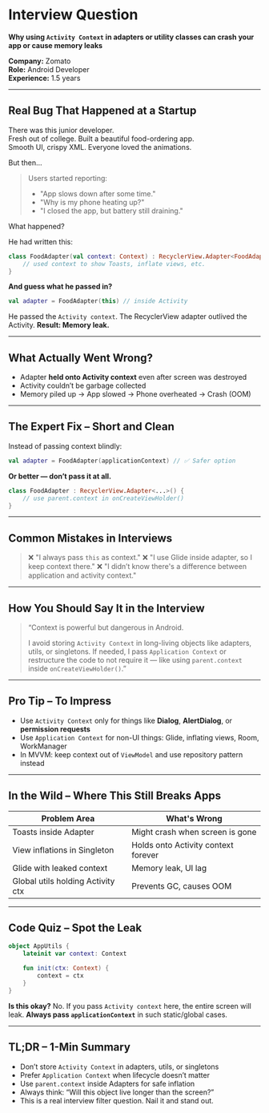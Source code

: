 # Interview Question  
**Why using `Activity Context` in adapters or utility classes can crash your app or cause memory leaks**

**Company:** Zomato  
**Role:** Android Developer  
**Experience:** 1.5 years  

---

## Real Bug That Happened at a Startup

There was this junior developer.  
Fresh out of college. Built a beautiful food-ordering app.  
Smooth UI, crispy XML. Everyone loved the animations.

But then…

> Users started reporting:
>
> - "App slows down after some time."
> - "Why is my phone heating up?"
> - "I closed the app, but battery still draining."

What happened?

He had written this:

```kotlin
class FoodAdapter(val context: Context) : RecyclerView.Adapter<FoodAdapter.ViewHolder>() { 
    // used context to show Toasts, inflate views, etc.
}
````

**And guess what he passed in?**

```kotlin
val adapter = FoodAdapter(this) // inside Activity
```

He passed the `Activity context`.
The RecyclerView adapter outlived the Activity.
**Result: Memory leak.**

---

## What Actually Went Wrong?

* Adapter **held onto Activity context** even after screen was destroyed
* Activity couldn’t be garbage collected
* Memory piled up → App slowed → Phone overheated → Crash (OOM)

---

## The Expert Fix – Short and Clean

Instead of passing context blindly:

```kotlin
val adapter = FoodAdapter(applicationContext) // ✅ Safer option
```

**Or better — don’t pass it at all.**

```kotlin
class FoodAdapter : RecyclerView.Adapter<...>() {
    // use parent.context in onCreateViewHolder()
}
```

---

## Common Mistakes in Interviews

> ❌ "I always pass `this` as context."
> ❌ "I use Glide inside adapter, so I keep context there."
> ❌ "I didn’t know there's a difference between application and activity context."

---

## How You Should Say It in the Interview

> “Context is powerful but dangerous in Android.
>
> I avoid storing `Activity Context` in long-living objects like adapters, utils, or singletons.
> If needed, I pass `Application Context` or restructure the code to not require it — like using `parent.context` inside `onCreateViewHolder()`.”

---

## Pro Tip – To Impress

* Use `Activity Context` only for things like **Dialog**, **AlertDialog**, or **permission requests**
* Use `Application Context` for non-UI things: Glide, inflating views, Room, WorkManager
* In MVVM: keep context out of `ViewModel` and use repository pattern instead

---

## In the Wild – Where This Still Breaks Apps

| Problem Area                      | What's Wrong                        |
| --------------------------------- | ----------------------------------- |
| Toasts inside Adapter             | Might crash when screen is gone     |
| View inflations in Singleton      | Holds onto Activity context forever |
| Glide with leaked context         | Memory leak, UI lag                 |
| Global utils holding Activity ctx | Prevents GC, causes OOM             |

---

## Code Quiz – Spot the Leak

```kotlin
object AppUtils {
    lateinit var context: Context

    fun init(ctx: Context) {
        context = ctx
    }
}
```

**Is this okay?**
No. If you pass `Activity context` here, the entire screen will leak.
**Always pass `applicationContext`** in such static/global cases.

---

## TL;DR – 1-Min Summary

* Don’t store `Activity Context` in adapters, utils, or singletons
* Prefer `Application Context` when lifecycle doesn’t matter
* Use `parent.context` inside Adapters for safe inflation
* Always think: “Will this object live longer than the screen?”
* This is a real interview filter question. Nail it and stand out.


